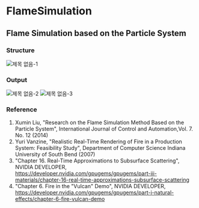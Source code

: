# FlameSimulation
## Flame Simulation based on the Particle System
### Structure
![제목 없음-1](https://user-images.githubusercontent.com/42696987/147729581-5b9b052a-cbbf-4ce2-bc6e-8fae38ee0121.png)
### Output
![제목 없음-2](https://user-images.githubusercontent.com/42696987/147729844-c46ec179-08dd-4a41-8366-0b278a9848b9.png)
![제목 없음-3](https://user-images.githubusercontent.com/42696987/147729841-904994a2-248e-4249-a497-a0a9991b6e64.png)

### Reference
1. Xumin Liu, "Research on the Flame Simulation Method Based on the Particle System", International Journal of Control and Automation,Vol. 7. No. 12 (2014)
2. Yuri Vanzine, "Realistic Real-Time Rendering of Fire in a Production System: Feasibility Study", Department of Computer Science Indiana University of South Bend (2007)
3. "Chapter 16. Real-Time Approximations to Subsurface Scattering", NVIDIA DEVELOPER, https://developer.nvidia.com/gpugems/gpugems/part-iii-materials/chapter-16-real-time-approximations-subsurface-scattering
4. "Chapter 6. Fire in the "Vulcan" Demo", NVIDIA DEVELOPER, https://developer.nvidia.com/gpugems/gpugems/part-i-natural-effects/chapter-6-fire-vulcan-demo
